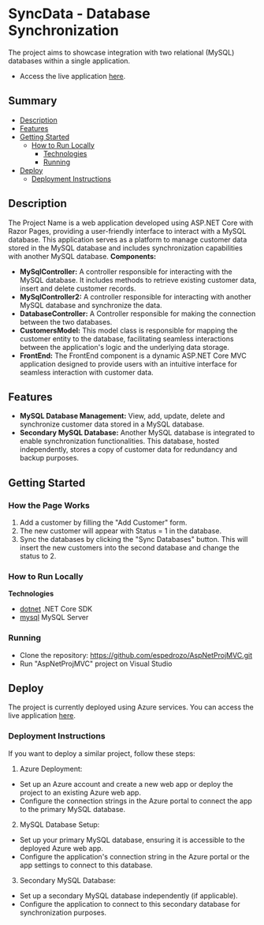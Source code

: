 # SyncData - Database Synchronization
The project aims to showcase integration with two relational (MySQL) databases within a single application.
- Access the live application [here](https://aspnetprojmvc20240125005454.azurewebsites.net/).

## Summary

- [Description](#description)
- [Features](#features)
- [Getting Started](#getting-started)
  - [How to Run Locally](#how-to-run-locally)
     - [Technologies](#technologies)
     - [Running](#running)
- [Deploy](#deploy)
   - [Deployment Instructions](#deployment-instructions)

## Description
The Project Name is a web application developed using ASP.NET Core with Razor Pages, providing a user-friendly interface to interact with a MySQL database.
This application serves as a platform to manage customer data stored in the MySQL database and includes synchronization capabilities with another MySQL database.
**Components:**
- **MySqlController:** A controller responsible for interacting with the MySQL database. It includes methods to retrieve existing customer data, insert and delete customer records.
- **MySqlController2:** A controller responsible for interacting with another MySQL database and synchronize the data.
- **DatabaseController:** A Controller responsible for making the connection between the two databases.
- **CustomersModel:** This model class is responsible for mapping the customer entity to the database, facilitating seamless interactions between the application's logic and the underlying data storage.
- **FrontEnd:** The FrontEnd component is a dynamic ASP.NET Core MVC application designed to provide users with an intuitive interface for seamless interaction with customer data.

## Features
- **MySQL Database Management:** View, add, update, delete and synchronize customer data stored in a MySQL database.
- **Secondary MySQL Database:** Another MySQL database is integrated to enable synchronization functionalities. 
This database, hosted independently, stores a copy of customer data for redundancy and backup purposes.

## Getting Started
### How the Page Works
1. Add a customer by filling the "Add Customer" form.
2. The new customer will appear with Status = 1 in the database.
3. Sync the databases by clicking the "Sync Databases" button. This will insert the new customers into the second database and change the status to 2.

### How to Run Locally
**Technologies**
- [dotnet](https://dotnet.microsoft.com/download) .NET Core SDK
- [mysql](https://dev.mysql.com/downloads/installer/) MySQL Server

### Running
- Clone the repository: https://github.com/espedrozo/AspNetProjMVC.git
- Run "AspNetProjMVC" project on Visual Studio


## Deploy
The project is currently deployed using Azure services. You can access the live application [here](https://aspnetprojmvc20240125005454.azurewebsites.net/).

### Deployment Instructions

If you want to deploy a similar project, follow these steps:

1. Azure Deployment:
- Set up an Azure account and create a new web app or deploy the project to an existing Azure web app.
- Configure the connection strings in the Azure portal to connect the app to the primary MySQL database.

2. MySQL Database Setup:
- Set up your primary MySQL database, ensuring it is accessible to the deployed Azure web app.
- Configure the application's connection string in the Azure portal or the app settings to connect to this database.

3. Secondary MySQL Database:
- Set up a secondary MySQL database independently (if applicable).
- Configure the application to connect to this secondary database for synchronization purposes.
